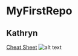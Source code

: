 # MyFirstRepo
## Kathryn
[Cheat Sheet](https://www.markdownguide.org/cheat-sheet/)
![alt text](https://encrypted-tbn0.gstatic.com/images?q=tbn%3AANd9GcQnh3eZP7QRj1ha-RKSnWBA1WG4PulUO6-vZA&usqp=CAU)
